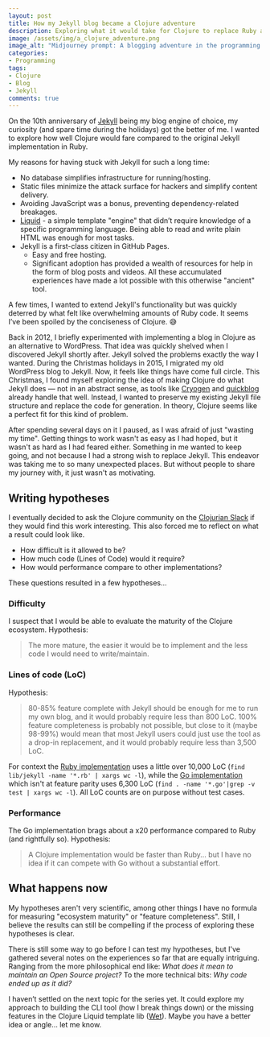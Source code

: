 ```yaml
---
layout: post
title: How my Jekyll blog became a Clojure adventure
description: Exploring what it would take for Clojure to replace Ruby apparently takes you unexpected places.
image: /assets/img/a_clojure_adventure.png
image_alt: "Midjourney prompt: A blogging adventure in the programming language Clojure. A scientific approach. Post-processing (GIMP): Overlaying a Clojure logo on top of the moon."
categories:
- Programming
tags:
- Clojure
- Blog
- Jekyll
comments: true
---
```


On the 10th anniversary of [Jekyll][2] being my blog engine of choice,
my curiosity (and spare time during the holidays) got the better of me.
I wanted to explore how well Clojure would fare
compared to the original Jekyll implementation in Ruby.

My reasons for having stuck with Jekyll for such a long time:
- No database simplifies infrastructure for running/hosting.
- Static files minimize the attack surface for hackers
  and simplify content delivery.
- Avoiding JavaScript was a bonus, preventing dependency-related breakages.
- [Liquid][6] - a simple template "engine"
  that didn’t require knowledge of a specific programming language.
  Being able to read and write plain HTML was enough for most tasks.
- Jekyll is a first-class citizen in GitHub Pages.
  - Easy and free hosting.
  - Significant adoption has provided a wealth of resources for help
    in the form of blog posts and videos.
    All these accumulated experiences have made a lot possible
    with this otherwise "ancient" tool.

A few times, I wanted to extend Jekyll's functionality
but was quickly deterred by what felt like overwhelming amounts of Ruby code.
It seems I’ve been spoiled by the conciseness of Clojure. 😅

Back in 2012, I briefly experimented with implementing a blog in Clojure
as an alternative to WordPress.
That idea was quickly shelved when I discovered Jekyll shortly after.
Jekyll solved the problems exactly the way I wanted.
During the Christmas holidays in 2015,
I migrated my old WordPress blog to Jekyll.
Now, it feels like things have come full circle.
This Christmas, I found myself exploring the idea of making Clojure do what Jekyll does
— not in an abstract sense, as tools like [Cryogen][3] and [quickblog][4] already handle that well.
Instead, I wanted to preserve my existing Jekyll file structure
and replace the code for generation.
In theory, Clojure seems like a perfect fit for this kind of problem.

After spending several days on it I paused,
as I was afraid of just "wasting my time".
Getting things to work wasn't as easy as I had hoped,
but it wasn't as hard as I had feared either.
Something in me wanted to keep going,
and not because I had a strong wish to replace Jekyll.
This endeavor was taking me to so many unexpected places.
But without people to share my journey with, it just wasn't as motivating.


## Writing hypotheses

I eventually decided to ask the Clojure community on the [Clojurian Slack][1]
if they would find this work interesting.
This also forced me to reflect on what a result could look like.

- How difficult is it allowed to be?
- How much code (Lines of Code) would it require?
- How would performance compare to other implementations?

These questions resulted in a few hypotheses...


### Difficulty

I suspect that I would be able to evaluate the maturity of the Clojure ecosystem.
Hypothesis:

> The more mature, the easier it would be to implement
> and the less code I would need to write/maintain.


### Lines of code (LoC)

Hypothesis:

> 80-85% feature complete with Jekyll should be enough for me to run my own blog,
> and it would probably require less than 800 LoC.
> 100% feature completeness is probably not possible, but close to it (maybe 98-99%)
> would mean that most Jekyll users could just use the tool as a drop-in replacement,
> and it would probably require less than 3,500 LoC.

For context the [Ruby implementation][7] uses a little over 10,000 LoC
(`find lib/jekyll -name '*.rb' | xargs wc -l`),
while the [Go implementation][8] which isn't at feature parity uses 6,300 LoC
(`find . -name '*.go'|grep -v test | xargs wc -l`).
All LoC counts are on purpose without test cases.


### Performance

The Go implementation brags about a x20 performance compared to Ruby (and rightfully so).
Hypothesis:

> A Clojure implementation would be faster than Ruby...
> but I have no idea if it can compete with Go without a substantial effort.


## What happens now

My hypotheses aren't very scientific,
among other things I have no formula for measuring "ecosystem maturity" or "feature completeness".
Still, I believe the results can still be compelling
if the process of exploring these hypotheses is clear.

There is still some way to go before I can test my hypotheses,
but I've gathered several notes on the experiences so far that are equally intriguing.
Ranging from the more philosophical end like: *What does it mean to maintain an Open Source project?*
To the more technical bits: *Why code ended up as it did?*

I haven’t settled on the next topic for the series yet.
It could explore my approach to building the CLI tool
(how I break things down)
or the missing features in the Clojure Liquid template lib ([Wet][5]).
Maybe you have a better idea or angle... let me know.

[1]: https://clojurians.slack.com/archives/C03S1KBA2/p1735742059647469
[2]: https://jekyllrb.com/
[3]: http://cryogenweb.org/
[4]: https://github.com/borkdude/quickblog
[5]: https://github.com/flocktory/wet
[6]: https://shopify.github.io/liquid/
[7]: https://github.com/jekyll/jekyll
[8]: https://github.com/osteele/gojekyll